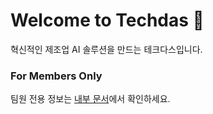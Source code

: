 # Welcome to Techdas 👋
혁신적인 제조업 AI 솔루션을 만드는 테크다스입니다.

### For Members Only
팀원 전용 정보는 [내부 문서](https://github.com/techdas/internal-docs)에서 확인하세요.

